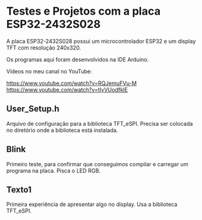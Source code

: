 # Testes e Projetos com a placa ESP32-2432S028

A placa ESP32-2432S028 possui um microcontrolador ESP32 e um display TFT com resolução 240x320.

Os programas aqui foram desenvolvidos na IDE Arduino.

Vídeos no meu canal no YouTube:

https://www.youtube.com/watch?v=RQJemuFVu-M
https://www.youtube.com/watch?v=tlyVUodfkIE

## User_Setup.h

Arquivo de configuração para a biblioteca TFT_eSPI. Precisa ser colocada no diretório onde a biblioteca está instalada.

## Blink

Primeiro teste, para confirmar que conseguimos compilar e carregar um programa na placa. Pisca o LED RGB.

## Texto1

Primeira experiência de apresentar algo no display. Usa a biblioteca TFT_eSPI.

